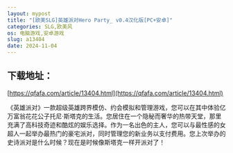 ```yaml
---
layout: mypost
title: "[欧美SLG]英雄派对Hero Party_ v0.4汉化版[PC+安卓]"
categories: SLG,欧美风
os: 电脑游戏,安卓游戏
slug: a13404
date: 2024-11-04
---
```


## 下载地址：

[https://qfafa.com/article/13404.html](https://qfafa.com/article/13404.html)

《英雄派对》一款超级英雄跨界模仿、约会模拟和管理游戏，您可以在其中体验亿万富翁花花公子托尼·斯塔克的生活。您居住在一个隐秘而奢华的热带天堂，那里充满了高科技奇迹和酷炫的娱乐选择。作为一名出色的主人，您可以与最性感的女超人一起举办最热门的豪宅派对，同时管理您的新业务以支付费用。您上次举办的史诗派对是什么时候？现在是时候像斯塔克一样开派对了！